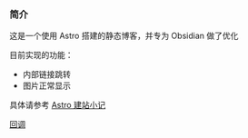 ### 简介

这是一个使用 Astro 搭建的静态博客，并专为 Obsidian 做了优化

目前实现的功能：

- 内部链接跳转
- 图片正常显示

具体请参考 [Astro 建站小记](src/content/docs/面试/Astro%20建站小记.md)

[回调](src/content/docs/Todo/回调.md)
